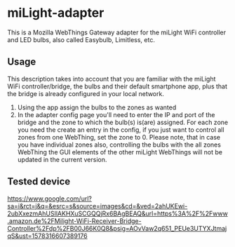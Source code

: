 # miLight-adapter

This is a Mozilla WebThings Gateway adapter for the miLight WiFi controller and LED bulbs, also called Easybulb, Limitless, etc.

## Usage

This description takes into account that you are familiar with the miLight WiFi controller/bridge, the bulbs and their default smartphone app, plus that the bridge is already configured in your local network.
1. Using the app assign the bulbs to the zones as wanted
2. In the adapter config page you'll need to enter the IP and port of the bridge and the zone to which the bulb(s) is(are) assigned.
   For each zone you need the create an entry in the config, if you just want to control all zones from one WebThing, set the zone      to 0. Please note, that in case you have individual zones also, controlling the bulbs with the all zones WebThing the GUI elements of the other miLight WebThings will not be updated in the current version.

## Tested device

https://www.google.com/url?sa=i&rct=j&q=&esrc=s&source=images&cd=&ved=2ahUKEwi-2ubXxezmAhUSIlAKHXuSCGQQjRx6BAgBEAQ&url=https%3A%2F%2Fwww.amazon.de%2FMilight-WiFi-Receiver-Bridge-Controller%2Fdp%2FB00J66K0Q8&psig=AOvVaw2q651_PEUe3UTYXJtmajqS&ust=1578316607389176

